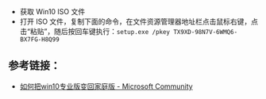 * 获取 Win10 ISO 文件
* 打开 ISO 文件，复制下面的命令，在文件资源管理器地址栏点击鼠标右键，点击“粘贴”，随后按回车键执行：`setup.exe /pkey TX9XD-98N7V-6WMQ6-BX7FG-H8Q99`

## 参考链接：

* [如何把win10专业版变回家庭版 - Microsoft Community](https://answers.microsoft.com/zh-hans/windows/forum/windows_10-update/%E5%A6%82%E4%BD%95%E6%8A%8Awin10%E4%B8%93%E4%B8%9A/26847262-bb3b-4409-9a8c-59256d57581c)